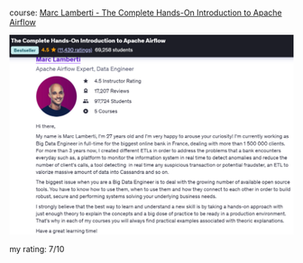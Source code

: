#

course: [Marc Lamberti - The Complete Hands-On Introduction to Apache Airflow](https://www.udemy.com/course/the-complete-hands-on-course-to-master-apache-airflow/)

![a](img/2025-01-23-12-35-07.png)

my rating: 7/10
